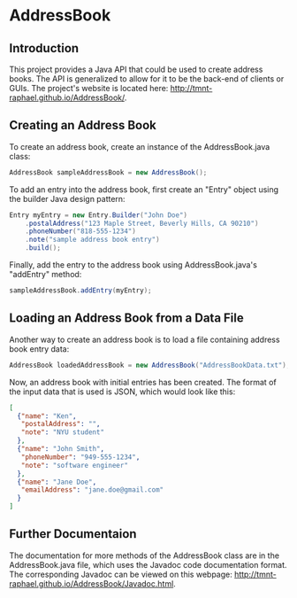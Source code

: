 AddressBook
====

## Introduction

This project provides a Java API that could be used to create address books. The API is generalized to allow for it to be the back-end of clients or GUIs. The project's website is located here: http://tmnt-raphael.github.io/AddressBook/.

## Creating an Address Book

To create an address book, create an instance of the AddressBook.java class:

```java
AddressBook sampleAddressBook = new AddressBook();
```

To add an entry into the address book, first create an "Entry" object using the builder Java design pattern:

```java
Entry myEntry = new Entry.Builder("John Doe")
    .postalAddress("123 Maple Street, Beverly Hills, CA 90210")
    .phoneNumber("818-555-1234")
    .note("sample address book entry")
    .build();
```

Finally, add the entry to the address book using AddressBook.java's "addEntry" method:

```java
sampleAddressBook.addEntry(myEntry);
```

## Loading an Address Book from a Data File

Another way to create an address book is to load a file containing address book entry data:

```java
AddressBook loadedAddressBook = new AddressBook("AddressBookData.txt");
```

Now, an address book with initial entries has been created. The format of the input data that is used is JSON, which would look like this:

```json
[
  {"name": "Ken",
   "postalAddress": "",
   "note": "NYU student"
  },
  {"name": "John Smith",
   "phoneNumber": "949-555-1234",
   "note": "software engineer"
  },
  {"name": "Jane Doe",
   "emailAddress": "jane.doe@gmail.com"
  }
]
```

## Further Documentaion

The documentation for more methods of the AddressBook class are in the AddressBook.java file, which uses the Javadoc code documentation format. The corresponding Javadoc can be viewed on this webpage: http://tmnt-raphael.github.io/AddressBook/Javadoc.html.
